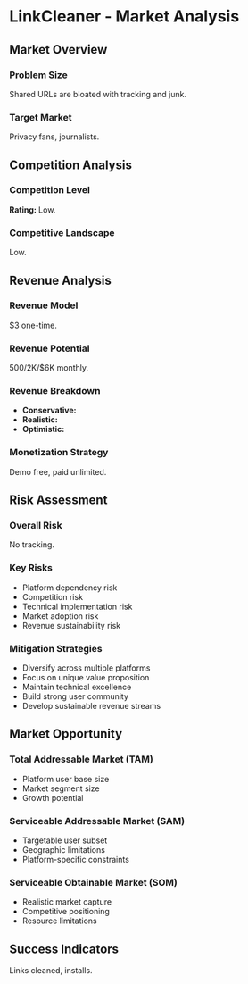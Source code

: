 # LinkCleaner - Market Analysis

## Market Overview

### Problem Size
Shared URLs are bloated with tracking and junk.

### Target Market
Privacy fans, journalists.

## Competition Analysis

### Competition Level
**Rating:** Low.

### Competitive Landscape
Low.

## Revenue Analysis

### Revenue Model
$3 one-time.

### Revenue Potential
$500/$2K/$6K monthly.

### Revenue Breakdown
- **Conservative:** 
- **Realistic:** 
- **Optimistic:** 

### Monetization Strategy
Demo free, paid unlimited.

## Risk Assessment

### Overall Risk
No tracking.

### Key Risks
- Platform dependency risk
- Competition risk
- Technical implementation risk
- Market adoption risk
- Revenue sustainability risk

### Mitigation Strategies
- Diversify across multiple platforms
- Focus on unique value proposition
- Maintain technical excellence
- Build strong user community
- Develop sustainable revenue streams

## Market Opportunity

### Total Addressable Market (TAM)
- Platform user base size
- Market segment size
- Growth potential

### Serviceable Addressable Market (SAM)
- Targetable user subset
- Geographic limitations
- Platform-specific constraints

### Serviceable Obtainable Market (SOM)
- Realistic market capture
- Competitive positioning
- Resource limitations

## Success Indicators
Links cleaned, installs.
